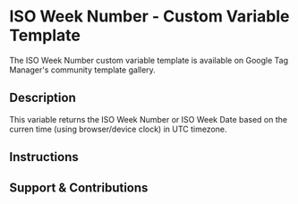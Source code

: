 # ISO Week Number - Custom Variable Template

The ISO Week Number custom variable template is available on Google Tag Manager's community template gallery.

## Description

This variable returns the ISO Week Number or ISO Week Date based on the curren time (using browser/device clock) in UTC timezone.

## Instructions



## Support & Contributions
